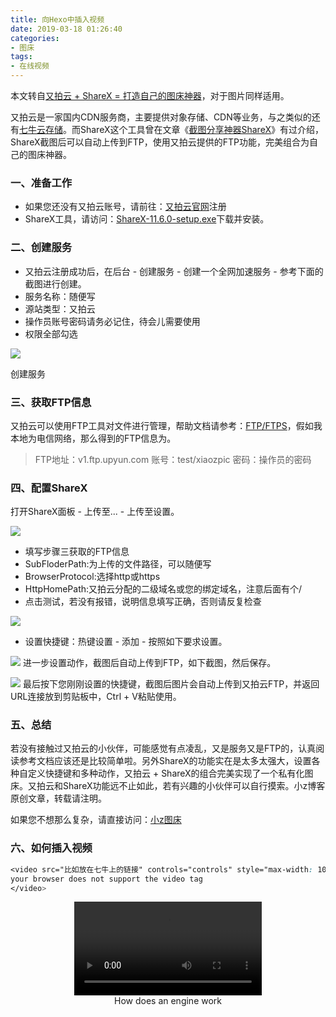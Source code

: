 ```yaml
---
title: 向Hexo中插入视频
date: 2019-03-18 01:26:40
categories:
- 图床
tags:
- 在线视频
---
```


本文转自[又拍云 + ShareX = 打造自己的图床神器](https://www.xiaoz.me/archives/8132)，对于图片同样适用。

又拍云是一家国内CDN服务商，主要提供对象存储、CDN等业务，与之类似的还有[七牛云存储](https://portal.qiniu.com/signup?code=3lm4ud8x2qxjm)。而ShareX这个工具曾在文章《[截图分享神器ShareX](https://www.xiaoz.me/archives/8016)》有过介绍，ShareX截图后可以自动上传到FTP，使用又拍云提供的FTP功能，完美组合为自己的图床神器。

### 一、准备工作

- 如果您还没有又拍云账号，请前往：[又拍云官网](https://www.xiaoz.me/url/upyun)注册
- ShareX工具，请访问：[ShareX-11.6.0-setup.exe](https://github.com/ShareX/ShareX/releases/download/v11.6.0/ShareX-11.6.0-setup.exe)下载并安装。

### 二、创建服务

- 又拍云注册成功后，在后台 - 创建服务 - 创建一个全网加速服务 - 参考下面的截图进行创建。
- 服务名称：随便写
- 源站类型：又拍云
- 操作员账号密码请务必记住，待会儿需要使用
- 权限全部勾选

![](http://ww1.sinaimg.cn/large/71717971ly1g16c9ydpfrj20u40miabw.jpg)

创建服务



### 三、获取FTP信息

又拍云可以使用FTP工具对文件进行管理，帮助文档请参考：[FTP/FTPS](http://docs.upyun.com/api/developer_tools/#ftpftps)，假如我本地为电信网络，那么得到的FTP信息为。

> FTP地址：v1.ftp.upyun.com 账号：test/xiaozpic 密码：操作员的密码

### 四、配置ShareX

打开ShareX面板 - 上传至... - 上传至设置。

![](http://ww1.sinaimg.cn/large/71717971ly1g16caekur7j20a80500sw.jpg)

- 填写步骤三获取的FTP信息
- SubFloderPath:为上传的文件路径，可以随便写
- BrowserProtocol:选择http或https
- HttpHomePath:又拍云分配的二级域名或您的绑定域名，注意后面有个/
- 点击测试，若没有报错，说明信息填写正确，否则请反复检查

![](http://ww1.sinaimg.cn/large/71717971ly1g16cb147zej20rh0dydii.jpg)

- 设置快捷键：热键设置 - 添加 - 按照如下要求设置。

![](http://ww1.sinaimg.cn/large/71717971ly1g16cbwz374j20jl09pmye.jpg)
进一步设置动作，截图后自动上传到FTP，如下截图，然后保存。

![](http://ww1.sinaimg.cn/large/71717971ly1g16cc77h0kj20lj0f5gma.jpg)
最后按下您刚刚设置的快捷键，截图后图片会自动上传到又拍云FTP，并返回URL连接放到剪贴板中，Ctrl + V粘贴使用。

### 五、总结

若没有接触过又拍云的小伙伴，可能感觉有点凌乱，又是服务又是FTP的，认真阅读参考文档应该还是比较简单啦。另外ShareX的功能实在是太多太强大，设置各种自定义快捷键和多种动作，又拍云 + ShareX的组合完美实现了一个私有化图床。又拍云和ShareX功能远不止如此，若有兴趣的小伙伴可以自行摸索。小z博客原创文章，转载请注明。

如果您不想那么复杂，请直接访问：[小z图床](https://img.bsdev.cn/)

### 六、如何插入视频

```css
<video src="比如放在七牛上的链接" controls="controls" style="max-width: 100%; display: block; margin-left: auto; margin-right: auto;">
your browser does not support the video tag
</video>
```

<video src="http://wxx-images.test.upcdn.net/How%20does%20an%20engine%20work%20-%20YouTube.MP4" controls="controls" style="max-width: 100%; display: block; margin-left: auto; margin-right: auto;">
your browser does not support the video tag
</video>
<center>How does an engine work</center>

